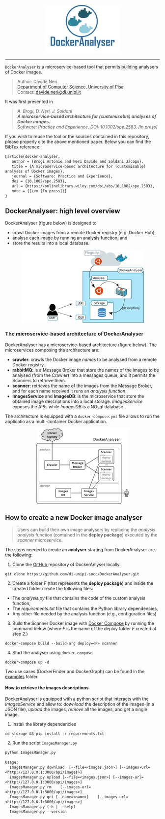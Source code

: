 <p align="center">
  <img src="data/docs/logo/docker-analyser-logo.png" width="250" />
</p>

-------
`DockerAnalyser` is a microservice-based tool that permits building analysers of Docker images.
> Author: Davide Neri. <br>
> [Department of Computer Science, University of Pisa](https://www.di.unipi.it/en/)  <br>
> Contact: davide.neri@di.unipi.it

It was first presented in 
> _A. Brogi, D. Neri, J. Soldani <br>
> **A microservice‐based architecture for (customisable) analyses of Docker images.** <br>
> Software: Practice and Experience, DOI: 10.1002/spe.2583. [In press]_ 

If you wish to reuse the tool or the sources contained in this repository, please properly cite the above mentioned paper. Below you can find the BibTex reference:
```
@article{docker-analyser,
   author = {Brogi Antonio and Neri Davide and Soldani Jacopo},
   title = {A microservice‐based architecture for (customisable) analyses of Docker images},
   journal = {Software: Practice and Experience},
   doi = {10.1002/spe.2583},
   url = {https://onlinelibrary.wiley.com/doi/abs/10.1002/spe.2583},
   note = {{\em [In press]}}
}
```


## DockerAnalyser: high level overview

DockerAnalyser (figure below) is designed to
 - crawl Docker images from a remote Docker registry (e.g. Docker Hub),
 - analyse each image by running an analysis function, and
 - store the results into a local database.

<div align="center">
  <img  src="./data/docs/docker-analyser.png" width="400">
</div>

### The microservice-based architecture of DockerAnalyser
DockerAnalyser has a microservice-based architecture (figure below).
The microservices composing tha architecture are:
 - **crawler**: crawls the Docker image *names* to be analysed from a remote Docker registry.
 - **rabbitMQ**: is a Message Broker that store the names of the images to be analysed (from the Crawler) into a messages queue, and it permits the Scanners to retrieve them.
 - **scanner**: retrieves the name of the images from the Message Broker, and for each name received it runs an *analysis function*.
 - **ImagesService** and **ImagesDB**: is the microservice that store the obtained image descriptions into a local storage.  *ImagesService* exposes the APIs while *ImagesDB* is a NOsql database.

The architecture is equipped with a `docker-compose.yml` file allows to run the applicatio as a multi-container Docker application.

 <div align="center">
 <img  src="./data/docs/architecture.png" width="300">
 </div>

## How to create a new Docker image analyser
> Users can build their own image analysers by replacing the  *analysis analysis* function (contained in the **deploy package**)  executed by the *scanner* microservice.

The steps needed to create an **analyser** starting from DockerAnalyser are the following:
1. Clone the [GitHub ](https://github.com/di-unipi-socc/DockerAnalyser.git) repository of DockerAnlyser locally.
```
git clone https://github.com/di-unipi-socc/DockerAnalyser.git
```
2. Create a folder *F* (that represents the **deploy package**) and inside the created folder
create the following files:
  -  The *analysis.py* file that contains the code of the custom analysis function,
  - The *requirements.txt* file that contains the Python library dependencies,
  - Any other file needed by the analysis function (e.g., configuration files)
3. Build the Scanner Docker image with  [Docker Compose](https://docs.docker.com/compose/install/) by running the command below (where *F* is the
name of the deploy folder *F* created at step 2.)
```
docker-compose build --build-arg deploy=<F> scanner
```
4. Start the analyser using `docker-compose`
```
docker-compose up -d
```
Two use cases (DockerFinder and DockerGraph) can be found in the  [examples](./data/examples/README.md) folder.

#### How to retrieve the images descriptions
DockerAnalyser is equipped with a python script that interacts with the *ImagesService* and allow to: *download* the description of the images (in a JSON file), *upload* the images, *remove* all the images, and *get* a single image.

1. Install the library dependencies
  ```
  cd storage && pip install -r requirements.txt
  ```
2. Run the script `ImagesManager.py`

  ```
  python ImagesManager.py

  Usage:
    ImagesManager.py download  [--file=<images.json>] [--images-url=<http://127.0.0.1:3000/api/images>]
    ImagesManager.py upload [--file=<images.json>] [--images-url=<http://127.0.0.1:3000/api/images>]
    ImagesManager.py rm    [--images-url=<http://127.0.0.1:3000/api/images>]
    ImagesManager.py get [--name=<name>]    [--images-url=<http://127.0.0.1:3000/api/images>]
    ImagesManager.py (-h | --help)
    ImagesManager.py --version

  ```
